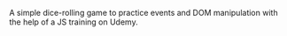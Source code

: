 A simple dice-rolling game to practice events and DOM manipulation with the help of a JS training on Udemy.
